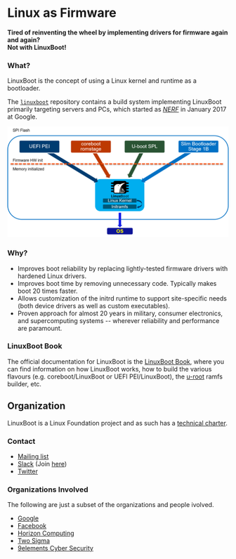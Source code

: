 # Linux as Firmware

**Tired of reinventing the wheel by implementing drivers for firmware again and again?**</br>
**Not with LinuxBoot!**

### What?

LinuxBoot is the concept of using a Linux kernel and runtime as a bootloader.

The [`linuxboot`](https://github.com/linuxboot/linuxboot) repository contains a
build system implementing LinuxBoot primarily targeting servers and PCs, which
started as [*NERF*](https://trmm.net/NERF) in January 2017 at Google.

![](images/linuxboot_info.png)

### Why?

*   Improves boot reliability by replacing lightly-tested firmware drivers with
    hardened Linux drivers.
*   Improves boot time by removing unnecessary code. Typically makes boot 20
    times faster.
*   Allows customization of the initrd runtime to support site-specific needs
    (both device drivers as well as custom executables).
*   Proven approach for almost 20 years in military, consumer electronics, and
    supercomputing systems -- wherever reliability and performance are
    paramount.

### LinuxBoot Book

The official documentation for LinuxBoot is the [LinuxBoot Book](https://book.linuxboot.org),
where you can find information on how LinuxBoot works, how to build the various
flavours (e.g. coreboot/LinuxBoot or UEFI PEI/LinuxBoot), the
[u-root](https://github.com/u-root/u-root) ramfs builder, etc.

## Organization

LinuxBoot is a Linux Foundation project and as such has a [technical charter](
../../docs/Technical_Charter_01_25_18.pdf).

### Contact

* [Mailing list](https://groups.google.com/forum/#!forum/linuxboot)
* [Slack](https://osfw.slack.com/messages/linuxboot) (Join
  [here](https://slack.osfw.dev))
* [Twitter](https://twitter.com/LinuxBootOrg)

### Organizations Involved

The following are just a subset of the organizations and people ivolved.

* [Google](http://www.google.com)
* [Facebook](http://www.facebook.com)
* [Horizon Computing](http://www.horizon-computing.com)
* [Two Sigma](http://www.twosigma.com)
* [9elements Cyber Security](http://www.9elements.com/cyber-security)
